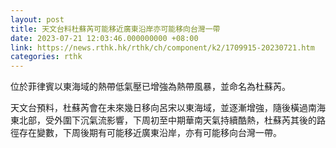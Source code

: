 ```yaml
---
layout: post
title: 天文台料杜蘇芮可能移近廣東沿岸亦可能移向台灣一帶
date: 2023-07-21 12:03:46.000000000 +08:00
link: https://news.rthk.hk/rthk/ch/component/k2/1709915-20230721.htm
categories: rthk
---
```


位於菲律賓以東海域的熱帶低氣壓已增強為熱帶風暴，並命名為杜蘇芮。

天文台預料，杜蘇芮會在未來幾日移向呂宋以東海域，並逐漸增強，隨後橫過南海東北部，受外圍下沉氣流影響，下周初至中期華南天氣持續酷熱，杜蘇芮其後的路徑存在變數，下周後期有可能移近廣東沿岸，亦有可能移向台灣一帶。
